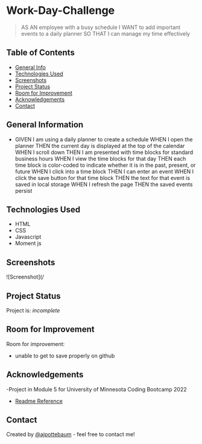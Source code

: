 # Work-Day-Challenge
> AS AN employee with a busy schedule
I WANT to add important events to a daily planner
SO THAT I can manage my time effectively

## Table of Contents
* [General Info](#general-information)
* [Technologies Used](#technologies-used)
* [Screenshots](#screenshots)
* [Project Status](#project-status)
* [Room for Improvement](#room-for-improvement)
* [Acknowledgements](#acknowledgements)
* [Contact](#contact)
## General Information
- GIVEN I am using a daily planner to create a schedule
WHEN I open the planner
THEN the current day is displayed at the top of the calendar
WHEN I scroll down
THEN I am presented with time blocks for standard business hours
WHEN I view the time blocks for that day
THEN each time block is color-coded to indicate whether it is in the past, present, or future
WHEN I click into a time block
THEN I can enter an event
WHEN I click the save button for that time block
THEN the text for that event is saved in local storage
WHEN I refresh the page
THEN the saved events persist

## Technologies Used
- HTML
- CSS
- Javascript
- Moment js

## Screenshots
![Screenshot](/

## Project Status
Project is: _incomplete_


## Room for Improvement

Room for improvement:
- unable to get to save properly on github

## Acknowledgements
-Project in Module 5 for University of Minnesota Coding Bootcamp 2022
- [Readme Reference](https://www.freecodecamp.org/news/how-to-write-a-good-readme-file/)

## Contact
Created by [@ajpottebaum](git@github.com:ajpottebaum/ajpottebaum.git) - feel free to contact me!
